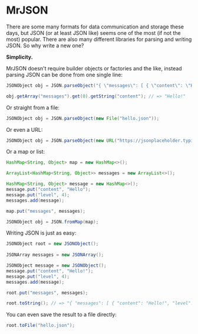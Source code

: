 # MrJSON

There are some many formats for data communication and storage these days, but JSON (or at least JSON like) seems one of the most (if not the most) popular. There are also many different libraries for parsing and writing JSON. So why write a new one?

**Simplicity.**

MrJSON doesn't require builder objects or factories and the like, instead parsing JSON can be done from one single line:

```java
JSONObject obj = JSON.parseObject("{ \"messages\": [ { \"content\": \"Hello!\", \"level\": 4 } ] }");

obj.getArray("messages").get(0).getString("content"); // => "Hello!"
```

Or straight from a file:

```java
JSONObject obj = JSON.parseObject(new File("hello.json"));
```

Or even a URL:

```java
JSONObject obj = JSON.parseObject(new URL("https://jsonplaceholder.typicode.com/posts"));
```

Or a map or list:

```java
HashMap<String, Object> map = new HashMap<>();

ArrayList<HashMap<String, Object>> messages = new ArrayList<>();

HashMap<String, Object> message = new HashMap<>();
message.put("content", "Hello");
message.put("level", 4);
messages.add(message);

map.put("messages", messages);

JSONObject obj = JSON.fromMap(map);
```

Writing JSON is just as easy:

```java
JSONObject root = new JSONObject();
        
JSONArray messages = new JSONArray();

JSONObject message = new JSONObject();
message.put("content", "Hello!");
message.put("level", 4);
messages.add(message);

root.put("messages", messages);

root.toString(); // => "{ "messages": [ { "content": "Hello!", "level": 4 } ] }"
```

You can even save the result to a file directly:

```java
root.toFile("hello.json");
```